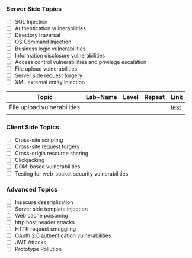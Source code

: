 ### Server Side Topics
- [ ] SQL Injection
- [ ] Authentication vulnerabilities
- [ ] Directory traversal
- [ ] OS Command Injection
- [ ] Business logic vulnerabilities
- [ ] Information disclosure vulnerabilities
- [ ] Access control vulnerabilities and privilege escalation
- [ ] File upload vulnerabilities
- [ ] Server side request forgery
- [ ] XML external entity injection

| Topic                       | Lab-Name | Level | Repeat | Link                                                      |
| --------------------------- | -------- | ----- | ------ | --------------------------------------------------------- |
| File upload vulnerabilities |          |       |        | [test](/Server-Side-Topics/file-upload-vulnerabilites.md) |
|                             |          |       |        |                                                           |

### Client Side Topics

- [ ] Cross-site scripting
- [ ] Cross-site request forgery
- [ ] Cross-origin resource sharing
- [ ] Clickjacking
- [ ] DOM-based vulnerabilities
- [ ] Testing for web-socket security vulnerabilities

### Advanced Topics

- [ ] Insecure deserialization
- [ ] Server side template injection
- [ ] Web cache poisoning
- [ ] http host header attacks
- [ ] HTTP request smuggling
- [ ] OAuth 2.0 authentication vulnerabilities
- [ ] JWT Attacks
- [ ] Prototype Pollution